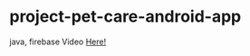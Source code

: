 # project-pet-care-android-app
java, firebase
Video <a href="https://drive.google.com/drive/u/1/folders/1j95O66maOo2o2Fb5IRHz-FJzTxMXYM56">Here!</a>
